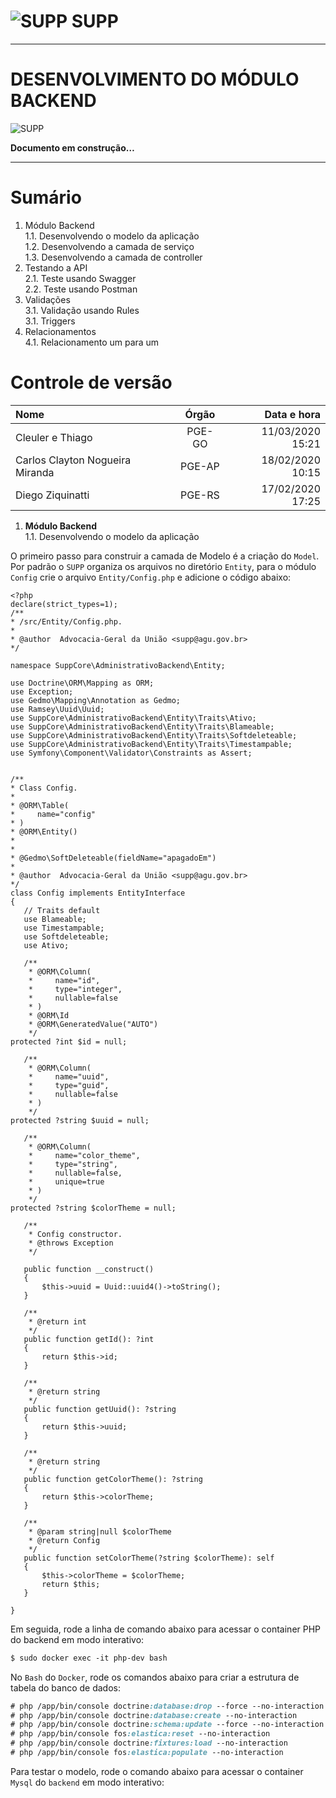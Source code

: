 ![SUPP](../images/SUPP_logo.jpg) **SUPP**
=======
---
  
# DESENVOLVIMENTO DO MÓDULO BACKEND
  
  ![SUPP](../images/EmConstrucao.png)
  
  **Documento em construção…**
  
---

# Sumário

1. Módulo Backend  
1.1. Desenvolvendo o modelo da aplicação  
1.2. Desenvolvendo a camada de serviço  
1.3. Desenvolvendo a camada de controller  
2. Testando a API  
2.1. Teste usando Swagger  
2.2. Teste usando Postman 
3. Validações  
3.1. Validação usando Rules  
3.1. Triggers  
4. Relacionamentos  
4.1. Relacionamento um para um  

# Controle de versão
  
  Nome | Órgão | Data e hora
  :--------- | :------: | -------:
  Cleuler e Thiago | PGE-GO | 11/03/2020 15:21
  Carlos Clayton Nogueira Miranda | PGE-AP | 18/02/2020 10:15
  Diego Ziquinatti | PGE-RS | 17/02/2020 17:25
  
  
1.	**Módulo Backend**  
1.1.	Desenvolvendo o modelo da aplicação  

O primeiro passo para construir a camada de Modelo é a criação do `Model`.
Por padrão o `SUPP` organiza os arquivos no diretório `Entity`,
para o módulo `Config` crie o arquivo  `Entity/Config.php`
e adicione o código abaixo:
  
```injectablephp
<?php
declare(strict_types=1);
/**
* /src/Entity/Config.php.
*
* @author  Advocacia-Geral da União <supp@agu.gov.br>
*/

namespace SuppCore\AdministrativoBackend\Entity;

use Doctrine\ORM\Mapping as ORM;
use Exception;
use Gedmo\Mapping\Annotation as Gedmo;
use Ramsey\Uuid\Uuid;
use SuppCore\AdministrativoBackend\Entity\Traits\Ativo;
use SuppCore\AdministrativoBackend\Entity\Traits\Blameable;
use SuppCore\AdministrativoBackend\Entity\Traits\Softdeleteable;
use SuppCore\AdministrativoBackend\Entity\Traits\Timestampable;
use Symfony\Component\Validator\Constraints as Assert;


/**
* Class Config.
*
* @ORM\Table(
*     name="config"
* )
* @ORM\Entity()
*
*
* @Gedmo\SoftDeleteable(fieldName="apagadoEm")
*
* @author  Advocacia-Geral da União <supp@agu.gov.br>
*/
class Config implements EntityInterface
{
   // Traits default
   use Blameable;
   use Timestampable;
   use Softdeleteable;
   use Ativo;

   /**
    * @ORM\Column(
    *     name="id",
    *     type="integer",
    *     nullable=false
    * )
    * @ORM\Id
    * @ORM\GeneratedValue("AUTO")
    */
protected ?int $id = null;

   /**
    * @ORM\Column(
    *     name="uuid",
    *     type="guid",
    *     nullable=false
    * )
    */
protected ?string $uuid = null;

   /**
    * @ORM\Column(
    *     name="color_theme",
    *     type="string",
    *     nullable=false,
    *     unique=true
    * )
    */
protected ?string $colorTheme = null;

   /**
    * Config constructor.
    * @throws Exception
    */

   public function __construct()
   {
       $this->uuid = Uuid::uuid4()->toString();
   }

   /**
    * @return int
    */
   public function getId(): ?int
   {
       return $this->id;
   }

   /**
    * @return string
    */
   public function getUuid(): ?string
   {
       return $this->uuid;
   }

   /**
    * @return string
    */
   public function getColorTheme(): ?string
   {
       return $this->colorTheme;
   }

   /**
    * @param string|null $colorTheme
    * @return Config
    */
   public function setColorTheme(?string $colorTheme): self
   {
       $this->colorTheme = $colorTheme;
       return $this;
   }

}
```
  
Em seguida, rode a linha de comando abaixo para acessar o container PHP
do backend em modo interativo:  
  
```css
$ sudo docker exec -it php-dev bash
```
  
No `Bash` do `Docker`, rode os comandos abaixo para criar
a estrutura de tabela do banco de dados:  
  
```css
# php /app/bin/console doctrine:database:drop --force --no-interaction
# php /app/bin/console doctrine:database:create --no-interaction
# php /app/bin/console doctrine:schema:update --force --no-interaction
# php /app/bin/console fos:elastica:reset --no-interaction
# php /app/bin/console doctrine:fixtures:load --no-interaction
# php /app/bin/console fos:elastica:populate --no-interaction
```
  
Para testar o modelo, rode o comando abaixo para acessar o container `Mysql`
do `backend` em modo interativo:  
  






  
  


